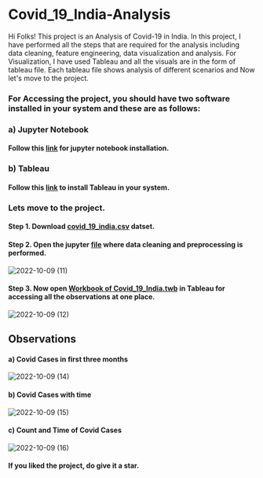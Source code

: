 # Covid_19_India-Analysis
Hi Folks! This project is an Analysis of Covid-19 in India. In this project, I have performed all the steps that are required for the analysis including data cleaning,
feature engineering, data visualization and analysis. For Visualization, I have used Tableau and all the visuals are in the form of tableau file. Each tableau file shows 
analysis of different scenarios and Now let's move to the project.

### For Accessing the project, you should have two software installed in your system and these are as follows:
### a) Jupyter Notebook
#### Follow this [link](https://www.geeksforgeeks.org/how-to-install-jupyter-notebook-in-windows/) for jupyter notebook installation.
### b) Tableau
#### Follow this [link](https://hevodata.com/learn/install-tableau/) to install Tableau in your system.

### Lets move to the project.
#### Step 1. Download [covid_19_india.csv](https://github.com/HemantShankar/Covid_19_India-Analysis/blob/main/covid_19_india.csv) datset.
#### Step 2. Open the jupyter [file](https://github.com/HemantShankar/Covid_19_India-Analysis/blob/main/Covid19%20Data%20Analysis%20India.ipynb) where data cleaning and preprocessing is performed.
![2022-10-09 (11)](https://user-images.githubusercontent.com/106507201/194759254-359a9f8b-b321-4059-a21c-8b90b56e34ec.png)
#### Step 3. Now open [Workbook of Covid_19_India.twb](https://github.com/HemantShankar/Covid_19_India-Analysis/blob/main/Workbook%20of%20Covid_19_India.twb) in Tableau for accessing all the observations at one place.
![2022-10-09 (12)](https://user-images.githubusercontent.com/106507201/194759557-4d68257d-405c-4129-a313-18687eacf8e2.png)

## Observations
#### a) Covid Cases in first three months
![2022-10-09 (14)](https://user-images.githubusercontent.com/106507201/194759721-efa5f692-94c8-4388-a7c1-2e4cb3fae440.png)

#### b) Covid Cases with time
![2022-10-09 (15)](https://user-images.githubusercontent.com/106507201/194759829-87839f75-1ef2-410c-9b15-7bfb35edcd67.png)

#### c) Count and Time of Covid Cases
![2022-10-09 (16)](https://user-images.githubusercontent.com/106507201/194759940-58813eed-f574-4010-b620-1be7592c847a.png)

#### If you liked the project, do give it a star.
